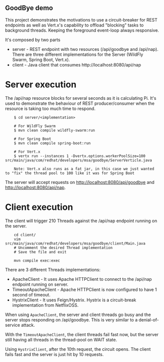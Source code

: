 GoodBye demo
------------

This project demonstrates the motivations to use a circuit-breaker for REST endpoints as well as Vert.x's capability to offload "blocking" tasks to background threads.
Keeping the foreground event-loop always responsive.

It's composed by two parts

- server - REST endpoint with two resources (/api/goodbye and /api/nap). There are three different implementations for the Server (WildFly Swarm, Spring Boot, Vert.x).
- client - Java client that consumes http://localhost:8080/api/nap



Server execution
================

The /api/nap resource blocks for several seconds as it is calculating Pi. It's used to demonstrate the behaviour of REST producer/consumer when the resource is taking too much time to respond.


        $ cd server/<implementation>
        
        # For WildFly Swarm
        $ mvn clean compile wildfly-swarm:run
        
        # For Spring Boot
        $ mvn clean compile spring-boot:run

        # For Vert.x
        $ vertx run --instances 1 -Dvertx.options.workerPoolSize=100 src/main/java/com/redhat/developers/msa/goodbye/ServerVerticle.java
        
        Note: Vert.x also runs as a fat jar, in this case we just wanted to "fix" the thread pool to 100 like it was for Spring Boot

The server will accept requests on <http://localhost:8080/api/goodbye> and <http://localhost:8080/api/nap>.

Client execution
================

The client will trigger 210 Threads against the /api/nap endpoint running on the server.

        cd client/
        vim src/main/java/com/redhat/developers/msa/goodbye/client/Main.java
        # Uncomment the desired Thread implementation
        # Save the file and exit
        
        mvn compile exec:exec


There are 3 different Threads implementations:

- ApacheClient - It uses Apache HTTPClient to connect to the /api/nap endpoint running on server.
- TimeoutApacheClient - Apache HTTPClient is now configured to have 1 second of timeout.
- HystrixClient - It uses Feign/Hystrix. Hystrix is a circuit-break implementation from NetflixOSS.

When using `ApacheClient`, the server and client threads go busy and the server stops responding on /api/goodbye. This is very similar to a denial-of-service attack.  

With the `TimeoutApacheClient`, the client threads fail fast now, but the server still having all threads in the thread-pool on WAIT state. 

Using `HystrixClient`, after the 10th request, the circuit opens. The client fails fast and the server is just hit by 10 requests.
